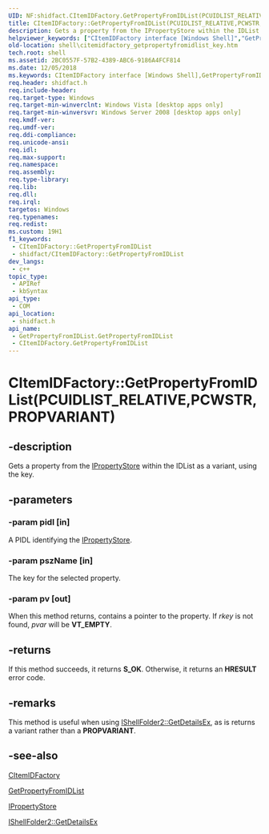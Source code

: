 ```yaml
---
UID: NF:shidfact.CItemIDFactory.GetPropertyFromIDList(PCUIDLIST_RELATIVE,PCWSTR,PROPVARIANT)
title: CItemIDFactory::GetPropertyFromIDList(PCUIDLIST_RELATIVE,PCWSTR,PROPVARIANT) (shidfact.h)
description: Gets a property from the IPropertyStore within the IDList as a variant, using the key.
helpviewer_keywords: ["CItemIDFactory interface [Windows Shell]","GetPropertyFromIDList method","CItemIDFactory.GetPropertyFromIDList","CItemIDFactory.GetPropertyFromIDList(PCUIDLIST_RELATIVE","PCWSTR","PROPVARIANT)","CItemIDFactory::GetPropertyFromIDList","CItemIDFactory::GetPropertyFromIDList(PCUIDLIST_RELATIVE","PCWSTR","PROPVARIANT)","GetPropertyFromIDList","GetPropertyFromIDList method [Windows Shell]","GetPropertyFromIDList method [Windows Shell]","CItemIDFactory interface","shell.citemidfactory_getpropertyfromidlist_key","shidfact/CItemIDFactory::GetPropertyFromIDList"]
old-location: shell\citemidfactory_getpropertyfromidlist_key.htm
tech.root: shell
ms.assetid: 2BC0557F-57B2-4389-ABC6-9186A4FCF814
ms.date: 12/05/2018
ms.keywords: CItemIDFactory interface [Windows Shell],GetPropertyFromIDList method, CItemIDFactory.GetPropertyFromIDList, CItemIDFactory.GetPropertyFromIDList(PCUIDLIST_RELATIVE,PCWSTR,PROPVARIANT), CItemIDFactory::GetPropertyFromIDList, CItemIDFactory::GetPropertyFromIDList(PCUIDLIST_RELATIVE,PCWSTR,PROPVARIANT), GetPropertyFromIDList, GetPropertyFromIDList method [Windows Shell], GetPropertyFromIDList method [Windows Shell],CItemIDFactory interface, shell.citemidfactory_getpropertyfromidlist_key, shidfact/CItemIDFactory::GetPropertyFromIDList
req.header: shidfact.h
req.include-header: 
req.target-type: Windows
req.target-min-winverclnt: Windows Vista [desktop apps only]
req.target-min-winversvr: Windows Server 2008 [desktop apps only]
req.kmdf-ver: 
req.umdf-ver: 
req.ddi-compliance: 
req.unicode-ansi: 
req.idl: 
req.max-support: 
req.namespace: 
req.assembly: 
req.type-library: 
req.lib: 
req.dll: 
req.irql: 
targetos: Windows
req.typenames: 
req.redist: 
ms.custom: 19H1
f1_keywords:
 - CItemIDFactory::GetPropertyFromIDList
 - shidfact/CItemIDFactory::GetPropertyFromIDList
dev_langs:
 - c++
topic_type:
 - APIRef
 - kbSyntax
api_type:
 - COM
api_location:
 - shidfact.h
api_name:
 - GetPropertyFromIDList.GetPropertyFromIDList
 - CItemIDFactory.GetPropertyFromIDList
---
```


# CItemIDFactory::GetPropertyFromIDList(PCUIDLIST_RELATIVE,PCWSTR,PROPVARIANT)


## -description

Gets a property from the <a href="/windows/desktop/api/propsys/nn-propsys-ipropertystore">IPropertyStore</a> within the IDList as a variant, using the key.

## -parameters

### -param pidl [in]

A PIDL identifying the <a href="/windows/desktop/api/propsys/nn-propsys-ipropertystore">IPropertyStore</a>.

### -param pszName [in]

The key for the selected property.

### -param pv [out]

When this method returns, contains a pointer to the property. If <i>rkey</i> is not found, <i>pvar</i> will be <b>VT_EMPTY</b>.

## -returns

If this method succeeds, it returns <b>S_OK</b>. Otherwise, it returns an <b>HRESULT</b> error code.

## -remarks

This method is useful when using <a href="/windows/desktop/api/shobjidl_core/nf-shobjidl_core-ishellfolder2-getdetailsex">IShellFolder2::GetDetailsEx</a>, as is returns a variant rather than a <b>PROPVARIANT</b>.

## -see-also

<a href="/windows/desktop/api/shidfact/nl-shidfact-citemidfactory">CItemIDFactory</a>



<a href="/previous-versions/windows/desktop/legacy/hh289343(v=vs.85)">GetPropertyFromIDList</a>



<a href="/windows/desktop/api/propsys/nn-propsys-ipropertystore">IPropertyStore</a>



<a href="/windows/desktop/api/shobjidl_core/nf-shobjidl_core-ishellfolder2-getdetailsex">IShellFolder2::GetDetailsEx</a>